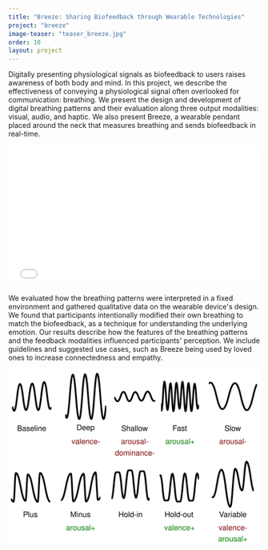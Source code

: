 ```yaml
---
title: "Breeze: Sharing Biofeedback through Wearable Technologies"
project: "breeze"
image-teaser: "teaser_breeze.jpg"
order: 10
layout: project
---
```


Digitally presenting physiological signals as biofeedback to users raises awareness of both body and mind. In this project, we describe the effectiveness of conveying a physiological signal often overlooked for communication: breathing. We present the design and development of digital breathing patterns and their evaluation along three output modalities: visual, audio, and haptic. We also present Breeze, a wearable pendant placed around the neck that measures breathing and sends biofeedback in real-time.

<iframe src="//player.vimeo.com/video/258009081" width="500" height="281" frameborder="0" webkitallowfullscreen mozallowfullscreen allowfullscreen ></iframe>

We evaluated how the breathing patterns were interpreted in a fixed environment and gathered qualitative data on the wearable device's design. We found that participants intentionally modified their own breathing to match the biofeedback, as a technique for understanding the underlying emotion. Our results describe how the features of the breathing patterns and the feedback modalities influenced participants' perception. We include guidelines and suggested use cases, such as Breeze being used by loved ones to increase connectedness and empathy. 

![Lexicon of breathing](/images/breeze/lexicon_pres.svg)

